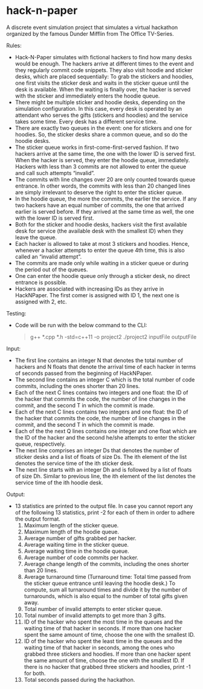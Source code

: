 # hack-n-paper
A discrete event simulation project that simulates a virtual hackathon organized by the famous Dunder Mifflin from The Office TV-Series.

Rules:
- Hack-N-Paper simulates with fictional hackers to find how many desks would be enough. The hackers arrive at different times to the event and they regularly commit code snippets. They also visit hoodie and sticker desks, which are placed sequentially: To grab the stickers and hoodies, one first visits the sticker desk and waits in the sticker queue until the desk is available. When the waiting is finally over, the hacker is served with the sticker and immediately enters the hoodie queue.
- There might be multiple sticker and hoodie desks, depending on the simulation configuration. In this case, every desk is operated by an attendant who serves the gifts (stickers and hoodies) and the service takes some time. Every desk has a different service time.
- There are exactly two queues in the event: one for stickers and one for hoodies. So, the sticker desks share a common queue, and so do the hoodie desks.
- The sticker queue works in first-come-first-served fashion. If two hackers arrive at the same time, the one with the lower ID is served first. When the hacker is served, they enter the hoodie queue, immediately. Hackers with less than 3 commits are not allowed to enter the queue and call such attempts “invalid”.
- The commits with line changes over 20 are only counted towards queue entrance. In other words, the commits with less than 20 changed lines are simply irrelevant to deserve the right to enter the sticker queue.
- In the hoodie queue, the more the commits, the earlier the service. If any two hackers have an equal number of commits, the one that arrived earlier is served before. If they arrived at the same time as well, the one with the lower ID is served first.
- Both for the sticker and hoodie desks, hackers visit the first available desk for service (the available desk with the smallest ID) when they leave the queue.
- Each hacker is allowed to take at most 3 stickers and hoodies. Hence, whenever a hacker attempts to enter the queue 4th time, this is also called an “invalid attempt”.
- The commits are made only while waiting in a sticker queue or during the period out of the queues.
- One can enter the hoodie queue only through a sticker desk, no direct entrance is possible.
- Hackers are associated with increasing IDs as they arrive in HackNPaper. The first comer is assigned with ID 1, the next one is assigned with 2, etc.

Testing:
- Code will be run with the below command to the CLI:
  > g++ *.cpp *.h -std=c++11 -o project2
  > ./project2 inputFile outputFile

Input:
- The first line contains an integer N that denotes the total number of hackers and N floats that denote the arrival time of each hacker in terms of seconds passed from the beginning of HackNPaper.
- The second line contains an integer C which is the total number of code commits, including the ones shorter than 20 lines.
- Each of the next C lines contains two integers and one float: the ID of the hacker that commits the code, the number of line changes in the commit, and the second T in which the commit is made.
- Each of the next C lines contains two integers and one float: the ID of the hacker that commits the code, the number of line changes in the commit, and the second T in which the commit is made.
- Each of the the next Q lines contains one integer and one float which are the ID of the hacker and the second he/she attempts to enter the sticker queue, respectively.
- The next line comprises an integer Ds that denotes the number of sticker desks and a list of floats of size Ds. The ith element of the list denotes the service time of the ith sticker desk.
- The next line starts with an integer Dh and is followed by a list of floats of size Dh. Similar to previous line, the ith element of the list denotes the service time of the ith hoodie desk.

Output:
- 13 statistics are printed to the output file. In case you cannot report any of the following 13 statistics, print -2 for each of them in order to adhere the output format.
  1. Maximum length of the sticker queue.
  2. Maximum length of the hoodie queue.
  3. Average number of gifts grabbed per hacker.
  4. Average waiting time in the sticker queue.
  5. Average waiting time in the hoodie queue.
  6. Average number of code commits per hacker.
  7. Average change length of the commits, including the ones shorter than 20 lines.
  8. Average turnaround time (Turnaround time: Total time passed from the sticker queue entrance until leaving the hoodie desk.) To compute, sum all turnaround times and divide it by the number of turnarounds, which is also equal to the number of total gifts given away.
  9. Total number of invalid attempts to enter sticker queue.
  10. Total number of invalid attempts to get more than 3 gifts.
  11. ID of the hacker who spent the most time in the queues and the waiting time of that hacker in seconds. If more than one hacker spent the same amount of time, choose the one with the smallest ID.
  12. ID of the hacker who spent the least time in the queues and the waiting time of that hacker in seconds, among the ones who grabbed three stickers and hoodies. If more than one hacker spent the same amount of time, choose the one with the smallest ID. If there is no hacker that grabbed three stickers and hoodies, print -1 for both.
  13. Total seconds passed during the hackathon.
